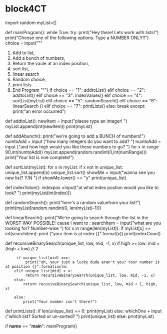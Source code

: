 # block4CT
import random
myList=[]


def mainProgram():
    while True:
          try:
              print("Hey there! Lets work with lists!")
              print("Choose one of the following options. Type a NUMBER ONLY!!")
              choice = input("""
1. Add to list,
2. Add a bunch of numbers,
3. Return the vaule at an index position,
4. sort list,
6. linear search
5. Random choice,
7. print lists
8. End Program   """)
              if choice == "1":
                  addtoList()
              elif choice == "2":
                  addtoList()
              elif choice == "3":
                  indexValues()
              elif choice == "4":
                  sortList(myList)
              elif choice == "5":
                  randomSearch()
              elif choice == "6":
                  linearSearch ()
              elif choice == "7":
                  printLists()
              else:
                  break
            except:
                print("an error occurred")

def addtoList():
    newItem = input("plaese type an intager!    ")
    myList.append(int(newItem))
    print(myList)

def addAbunch():
    print("we're going to add a BUNCH of numbers!")
    numtoAdd = input ("how many integers do you want to add?  ")
    numtoAdd = input ("and how high would you like these numbers to go? ")
    for x in range 90,int(numtoAdd))
        myList.append(random.randint(0,int(numRange)))
    print("Your list is noe complete!")


def sortList(myList):
    for x in myList:
        if x not in unique_list:
            unique_list.append(x)
        unique_list.sort()
        showMe = input("wanna see you new list? Y/N  ")
        if showMe.lower() == "y"
        print(unique_list)


def indexValue():
    indexpos =input("at what index postion would you like to look?   ")
    print(myList(int(index)])


def randomSearch():
    print("here's a random valuefrom your list!")
    print(myList[random.randint(0, len(myList)-1)])

def linearSearch():
    print("We're going to search through the list in the WORST WAY POSSIBLE! cause i want to :
          searchItem = input("what are you looking for? Number-wise   ")
          for x in range(len(myList)):
          if myList[x] == int(searchitem):
               print ("your item is at index {}".format(x))
    print(indexCount)

def recursiveBinarySearch(unique_list, low, mid, -1, x)
     if high >= low:
         mid  = (high + low) // 2


         if unique_list[mid] ==x:
             print("oh, your just a lucky dude aren't you? Your number is at position {}".formation(m:
        elif unique_list[mid] > x:  
             return recursiveBinarySearch(unique_list, low, mid, -1, x)
        else:
            return recusiveBinarySearch(unique_list, low, mid + 1, high, x)

        else:
            print("Your number isn't there!")

def printLists():
    if len(unique_list) == 0:
        print(myList)
    else:
        whichOne + input ("which list? Sorted or un-sorted?    ")
        print(unique_list)
    else:
        print(myList)


if __name__ == "__main__":
    mainProgram()
